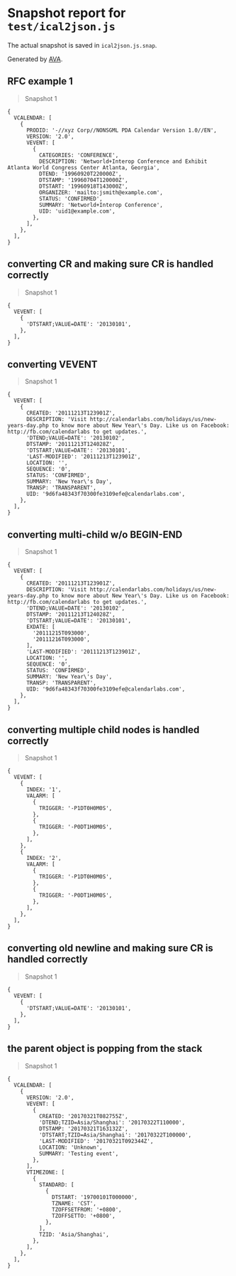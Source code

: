 # Snapshot report for `test/ical2json.js`

The actual snapshot is saved in `ical2json.js.snap`.

Generated by [AVA](https://ava.li).

## RFC example 1

> Snapshot 1

    {
      VCALENDAR: [
        {
          PRODID: '-//xyz Corp//NONSGML PDA Calendar Version 1.0//EN',
          VERSION: '2.0',
          VEVENT: [
            {
              CATEGORIES: 'CONFERENCE',
              DESCRIPTION: 'Networld+Interop Conference and Exhibit Atlanta World Congress Center Atlanta, Georgia',
              DTEND: '19960920T220000Z',
              DTSTAMP: '19960704T120000Z',
              DTSTART: '19960918T143000Z',
              ORGANIZER: 'mailto:jsmith@example.com',
              STATUS: 'CONFIRMED',
              SUMMARY: 'Networld+Interop Conference',
              UID: 'uid1@example.com',
            },
          ],
        },
      ],
    }

## converting CR and making sure CR is handled correctly

> Snapshot 1

    {
      VEVENT: [
        {
          'DTSTART;VALUE=DATE': '20130101',
        },
      ],
    }

## converting VEVENT

> Snapshot 1

    {
      VEVENT: [
        {
          CREATED: '20111213T123901Z',
          DESCRIPTION: 'Visit http://calendarlabs.com/holidays/us/new-years-day.php to know more about New Year\'s Day. Like us on Facebook: http://fb.com/calendarlabs to get updates.',
          'DTEND;VALUE=DATE': '20130102',
          DTSTAMP: '20111213T124028Z',
          'DTSTART;VALUE=DATE': '20130101',
          'LAST-MODIFIED': '20111213T123901Z',
          LOCATION: '',
          SEQUENCE: '0',
          STATUS: 'CONFIRMED',
          SUMMARY: 'New Year\'s Day',
          TRANSP: 'TRANSPARENT',
          UID: '9d6fa48343f70300fe3109efe@calendarlabs.com',
        },
      ],
    }

## converting multi-child w/o BEGIN-END

> Snapshot 1

    {
      VEVENT: [
        {
          CREATED: '20111213T123901Z',
          DESCRIPTION: 'Visit http://calendarlabs.com/holidays/us/new-years-day.php to know more about New Year\'s Day. Like us on Facebook: http://fb.com/calendarlabs to get updates.',
          'DTEND;VALUE=DATE': '20130102',
          DTSTAMP: '20111213T124028Z',
          'DTSTART;VALUE=DATE': '20130101',
          EXDATE: [
            '20111215T093000',
            '20111216T093000',
          ],
          'LAST-MODIFIED': '20111213T123901Z',
          LOCATION: '',
          SEQUENCE: '0',
          STATUS: 'CONFIRMED',
          SUMMARY: 'New Year\'s Day',
          TRANSP: 'TRANSPARENT',
          UID: '9d6fa48343f70300fe3109efe@calendarlabs.com',
        },
      ],
    }

## converting multiple child nodes is handled correctly

> Snapshot 1

    {
      VEVENT: [
        {
          INDEX: '1',
          VALARM: [
            {
              TRIGGER: '-P1DT0H0M0S',
            },
            {
              TRIGGER: '-P0DT1H0M0S',
            },
          ],
        },
        {
          INDEX: '2',
          VALARM: [
            {
              TRIGGER: '-P1DT0H0M0S',
            },
            {
              TRIGGER: '-P0DT1H0M0S',
            },
          ],
        },
      ],
    }

## converting old newline and making sure CR is handled correctly

> Snapshot 1

    {
      VEVENT: [
        {
          'DTSTART;VALUE=DATE': '20130101',
        },
      ],
    }

## the parent object is popping from the stack

> Snapshot 1

    {
      VCALENDAR: [
        {
          VERSION: '2.0',
          VEVENT: [
            {
              CREATED: '20170321T082755Z',
              'DTEND;TZID=Asia/Shanghai': '20170322T110000',
              DTSTAMP: '20170321T163132Z',
              'DTSTART;TZID=Asia/Shanghai': '20170322T100000',
              'LAST-MODIFIED': '20170321T092344Z',
              LOCATION: 'Unknown',
              SUMMARY: 'Testing event',
            },
          ],
          VTIMEZONE: [
            {
              STANDARD: [
                {
                  DTSTART: '19700101T000000',
                  TZNAME: 'CST',
                  TZOFFSETFROM: '+0800',
                  TZOFFSETTO: '+0800',
                },
              ],
              TZID: 'Asia/Shanghai',
            },
          ],
        },
      ],
    }
